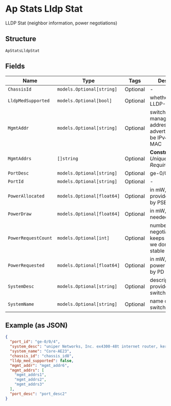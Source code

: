 
# Ap Stats Lldp Stat

LLDP Stat (neighbor information, power negotiations)

## Structure

`ApStatsLldpStat`

## Fields

| Name | Type | Tags | Description |
|  --- | --- | --- | --- |
| `ChassisId` | `models.Optional[string]` | Optional | - |
| `LldpMedSupported` | `models.Optional[bool]` | Optional | whether it support LLDP-MED |
| `MgmtAddr` | `models.Optional[string]` | Optional | switch’s management address (if advertised), can be IPv4, IPv6, or MAC |
| `MgmtAddrs` | `[]string` | Optional | **Constraints**: *Unique Items Required* |
| `PortDesc` | `models.Optional[string]` | Optional | ge-0/0/4 |
| `PortId` | `models.Optional[string]` | Optional | - |
| `PowerAllocated` | `models.Optional[float64]` | Optional | in mW, provided/allocated by PSE |
| `PowerDraw` | `models.Optional[float64]` | Optional | in mW, total power needed by PD |
| `PowerRequestCount` | `models.Optional[int]` | Optional | number of negotiations, if it keeps increasing, we don’ t have a stable power |
| `PowerRequested` | `models.Optional[float64]` | Optional | in mW, the current power requested by PD |
| `SystemDesc` | `models.Optional[string]` | Optional | description provided by switch |
| `SystemName` | `models.Optional[string]` | Optional | name of the switch |

## Example (as JSON)

```json
{
  "port_id": "ge-0/0/4",
  "system_desc": "uniper Networks, Inc. ex4300-48t internet router, kernel JUNOS 20.4R3-S7.2, Build date: 2023-04-21 19:47:18 UTC Copyright (c) 1996-2023 Juniper Networks, Inc.",
  "system_name": "Core-AE23",
  "chassis_id": "chassis_id8",
  "lldp_med_supported": false,
  "mgmt_addr": "mgmt_addr6",
  "mgmt_addrs": [
    "mgmt_addrs1",
    "mgmt_addrs2",
    "mgmt_addrs3"
  ],
  "port_desc": "port_desc2"
}
```

